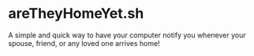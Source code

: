 # areTheyHomeYet.sh
A simple and quick way to have your computer notify you whenever your spouse, friend, or any loved one arrives home!
